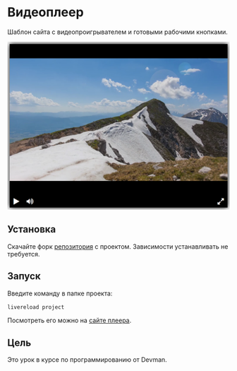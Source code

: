 # Видеоплеер

Шаблон сайта с видеопроигрывателем и готовыми рабочими кнопками.

![Скриншот плеера](screenshot.png)

## Установка

Скачайте форк [репозитория](https://github.com/George-Salt/videoplayer) с проектом.
Зависимости устанавливать не требуется.

## Запуск

Введите команду в папке проекта:

```sh
livereload project
```

Посмотреть его можно на [сайте плеера](http://127.0.0.1:35729).

## Цель

Это урок в курсе по программированию от Devman.
